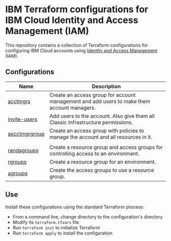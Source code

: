# IBM Terraform configurations for IBM Cloud Identity and Access Management (IAM)

This repository contains a collection of Terraform configurations for configuring IBM Cloud accounts using [Identity and Access Management](https://cloud.ibm.com/docs/account?topic=account-userroles) (IAM).

## Configurations

| Name | Description |
| ---------------- | ---------------- |
| [acctmgrs](https://github.com/ibm-pett/acct-config-iam/tree/master/acctmgrs) | Create an access group for account management and add users to make them account managers. |
| [invite-users](https://github.com/ibm-pett/acct-config-iam/tree/master/acctmgrs/invite-users) | Add users to the account. Also give them all Classic Infrastructure permissions. |
| [ascctmgrgroup](https://github.com/ibm-pett/acct-config-iam/tree/master/acctmgrs/acctmgrgroup) | Create an access group with policies to manage the account and all resources in it. |
| | |
| [randagroups](https://github.com/ibm-pett/acct-config-iam/tree/master/randagroups) | Create a resource group and access groups for controlling access to an environment. |
| [rgroups](https://github.com/ibm-pett/acct-config-iam/tree/master/randagroups/rgroups) | Create a resource group for an environment. |
| [agroups](https://github.com/ibm-pett/acct-config-iam/tree/master/randagroups/agroups) | Create the access groups to use a resource group. |

## Use

Install these configurations using the standard Terraform process:
- From a command line, change directory to the configuration's directory
- Modify its `terraform.tfvars` file
- Run `terraform init` to initialize Terraform
- Run `terraform apply` to install the configuration
